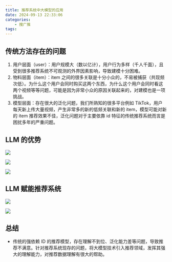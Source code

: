 ```yaml
---
title: 推荐系统中大模型的应用
date: 2024-09-13 22:33:06
categories:
    - 搜广推
tags:
---
```


## 传统方法存在的问题

1. 用户层面（user）：用户规模大（数以亿计），用户行为多样（千人千面），且受到很多推荐系统不可观测的外界因素影响，导致建模十分困难。
2. 物料层面（item）：item 之间的很多关联是十分小众的，不易被捕获（共现频次低）。为什么这个用户会同时购买这两个东西，为什么这个用户会同时看这两个视频等等问题，可能是因为非常小众的原因关联起来的，对建模也是一项挑战。
3. 模型层面：存在很大的泛化问题，我们所熟知的很多平台例如 TikTok，用户每天新上传大量视频，产生非常多的新的低频关联和新的 item，模型可能对新的 item 推荐效果不佳，泛化问题对于主要依靠 id 特征的传统推荐系统而言是困扰多年的严重问题。

## LLM 的优势

![](/img/note/202409141111.png)

![](/img/note/202409141112.png)

![](/img/note/202409141113.png)

## LLM 赋能推荐系统

![](/img/note/202409141114.png)

![](/img/note/202409141115.png)

## 总结

- 传统的强依赖 ID 的推荐模型，存在理解不到位、泛化能力差等问题，导致推荐不满意。针对推荐系统现存的问题，将大模型技术引入推荐领域，发挥其强大的理解能力，对推荐数据理解有很大的帮助。
